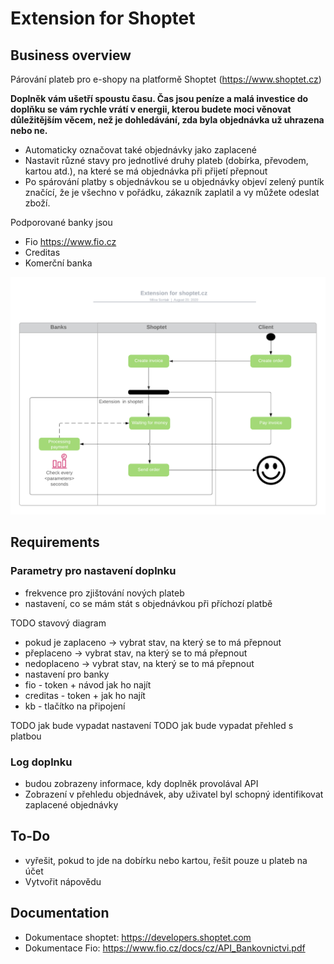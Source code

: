 # Extension for Shoptet

## Business overview

Párování plateb pro e-shopy na platformě Shoptet (https://www.shoptet.cz)

**Doplněk vám ušetří spoustu času. Čas jsou peníze a malá investice do doplňku se vám rychle vrátí v energii, kterou budete moci věnovat důležitějším věcem, než je dohledávání, zda byla objednávka už uhrazena nebo ne.**
* Automaticky označovat také objednávky jako zaplacené 
* Nastavit různé stavy pro jednotlivé druhy plateb (dobírka, převodem, kartou atd.), na které se má objednávka při přijetí přepnout 
* Po spárování platby s objednávkou se u objednávky objeví zelený puntík značící, že je všechno v pořádku, zákazník zaplatil a vy můžete odeslat zboží. 

Podporované banky jsou
- Fio https://www.fio.cz
- Creditas
- Komerční banka

![Activity diagram](/img/activity.png)

## Requirements
### Parametry pro nastavení doplnku  

* frekvence pro zjištování nových plateb 
* nastavení, co se mám stát s objednávkou při příchozí platbě 

TODO stavový diagram
 *  pokud je zaplaceno -> vybrat stav, na který se to má přepnout  
 *  přeplaceno -> vybrat stav, na který se to má přepnout  
 * nedoplaceno -> vybrat stav, na který se to má přepnout  
 * nastavení pro banky   
  * fio - token + návod jak ho najít  
  * creditas - token + jak ho najít  
  * kb - tlačítko na připojení

 TODO jak bude vypadat nastavení
 TODO jak bude vypadat přehled s platbou  

### Log doplnku   
* budou zobrazeny informace, kdy doplněk provolával API  
* Zobrazení v přehledu objednávek, aby uživatel byl schopný identifikovat zaplacené objednávky   

## To-Do
* vyřešit, pokud to jde na dobírku nebo kartou, řešit pouze u plateb na účet  
* Vytvořit nápovědu  


## Documentation
* Dokumentace shoptet: https://developers.shoptet.com  
* Dokumentace Fio: https://www.fio.cz/docs/cz/API_Bankovnictvi.pdf  